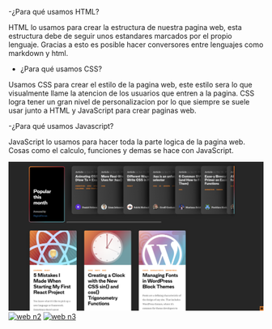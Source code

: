 -¿Para qué usamos HTML?

HTML lo usamos para crear la estructura de nuestra pagina web, esta estructura debe de seguir unos estandares marcados por el propio lenguaje. Gracias a esto es posible hacer conversores entre lenguajes como markdown y html.

- ¿Para qué usamos CSS?

Usamos CSS para crear el estilo de la pagina web, este estilo sera lo que visualmente llame la atencion de los usuarios que entren a la pagina. CSS logra tener un gran nivel de personalizacion por lo que siempre se suele usar junto a HTML y JavaScript para crear paginas web.

-¿Para qué usamos Javascript?

JavaScript lo usamos para hacer toda la parte logica de la pagina web. Cosas como el calculo, funciones y demas se hace con JavaScript.

[![web n1](pagina1.png)](https://css-tricks.com/)
[![web n2](pagina2.png)](https://www.inthehiddencity.com/london/the-hunt-for-the-cheshire-cat)
[![web n3](pagina3.png)](https://www.wizardingworld.com/)